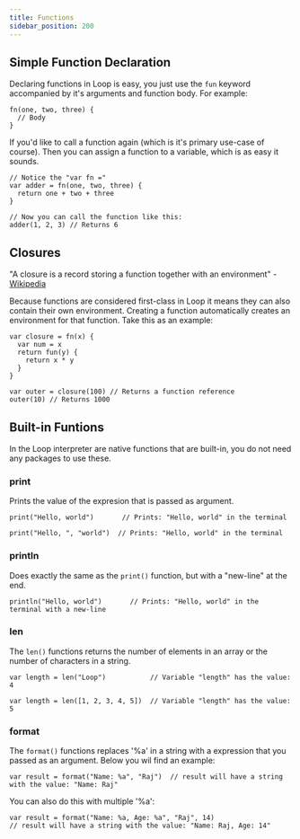 ```yaml
---
title: Functions
sidebar_position: 200
---
```


## Simple Function Declaration

Declaring functions in Loop is easy, you just use the `fun` keyword accompanied by it's arguments and function body. For example:

```loop
fn(one, two, three) {
  // Body
}
```

If you'd like to call a function again (which is it's primary use-case of course). Then you can assign a function to a variable, which is as easy it sounds.

```loop
// Notice the "var fn ="
var adder = fn(one, two, three) {
  return one + two + three
}

// Now you can call the function like this:
adder(1, 2, 3) // Returns 6
```

## Closures

"A closure is a record storing a function together with an environment" - [Wikipedia](<https://en.wikipedia.org/wiki/Closure_(computer_programming)>)

Because functions are considered first-class in Loop it means they can also contain their own environment. Creating a function automatically creates an environment for that function. Take this as an example:

```loop
var closure = fn(x) {
  var num = x
  return fun(y) {
    return x * y
  }
}

var outer = closure(100) // Returns a function reference
outer(10) // Returns 1000
```

## Built-in Funtions

In the Loop interpreter are native functions that are built-in, you do not need any packages to use these.

### print

Prints the value of the expresion that is passed as argument.

```loop
print("Hello, world")       // Prints: "Hello, world" in the terminal

print("Hello, ", "world")  // Prints: "Hello, world" in the terminal
```

### println

Does exactly the same as the `print()` function, but with a "new-line" at the end.

```loop
println("Hello, world")       // Prints: "Hello, world" in the terminal with a new-line
```

### len

The `len()` functions returns the number of elements in an array or the number of characters in a string.

```loop
var length = len("Loop")           // Variable "length" has the value: 4

var length = len([1, 2, 3, 4, 5])  // Variable "length" has the value: 5 
```

### format

The `format()` functions replaces '%a' in a string with a expression that you passed as an argument. Below you wil find an example:

```loop
var result = format("Name: %a", "Raj")  // result will have a string with the value: "Name: Raj"
```

You can also do this with multiple '%a':

```loop
var result = format("Name: %a, Age: %a", "Raj", 14)  
// result will have a string with the value: "Name: Raj, Age: 14"
```